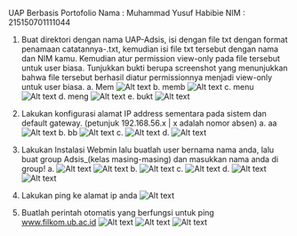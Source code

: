 UAP Berbasis Portofolio
Nama : Muhammad Yusuf Habibie
NIM  : 215150701111044

1. Buat direktori dengan nama UAP-Adsis, isi dengan file txt dengan format penamaan catatannya-<nama kamu>.txt, kemudian isi file txt tersebut dengan nama dan NIM kamu. Kemudian atur permission view-only pada file tersebut untuk user biasa. Tunjukkan bukti berupa screenshot yang menunjukkan bahwa file tersebut berhasil diatur permissionnya menjadi view-only untuk user biasa.
a. Mem
![Alt text](image.png)
b. memb
![Alt text](image-1.png)
c. menu
![Alt text](image-2.png)
d. meng
![Alt text](image-3.png)
e. bukt
![Alt text](image-4.png)

2. Lakukan konfigurasi alamat IP address sementara pada sistem dan default gateway. (petunjuk 192.168.56.x | x adalah nomor absen)
a. aa
![Alt text](image-5.png)
b. bb
![Alt text](image-6.png)
c. 
![Alt text](image-7.png)
d. 
![Alt text](image-8.png)

3. Lakukan Instalasi Webmin lalu buatlah user bernama nama anda, lalu buat group Adsis_(kelas masing-masing) dan masukkan nama anda di group!
a.
![Alt text](image-9.png)
![Alt text](image-10.png)
b.
![Alt text](image-11.png)
c.
![Alt text](image-12.png)
d.
![Alt text](image-14.png)
![Alt text](image-13.png)

4. Lakukan ping ke alamat ip anda
![Alt text](image-15.png)

5. Buatlah perintah otomatis yang berfungsi untuk ping www.filkom.ub.ac.id
![Alt text](image-17.png)
![Alt text](image-16.png)
![Alt text](image-18.png)
